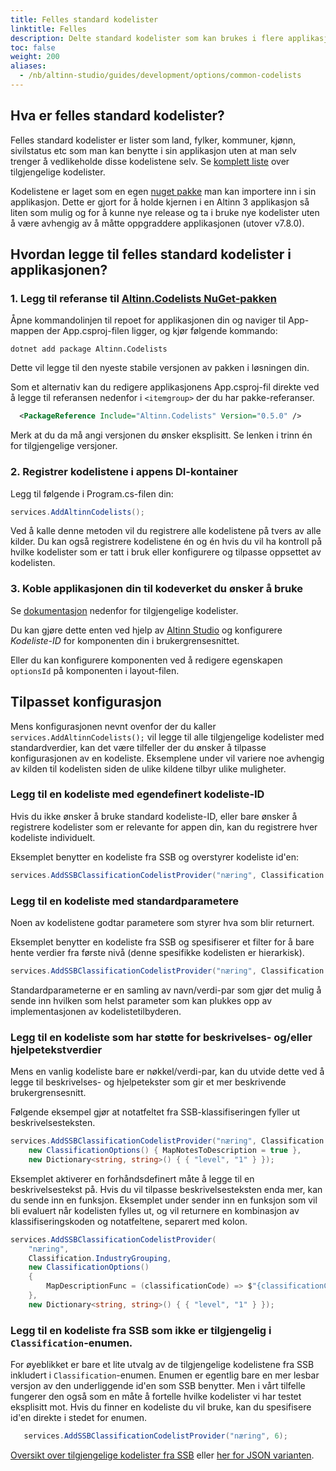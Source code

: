 ```yaml
---
title: Felles standard kodelister
linktitle: Felles
description: Delte standard kodelister som kan brukes i flere applikasjoner
toc: false
weight: 200
aliases:
  - /nb/altinn-studio/guides/development/options/common-codelists
---
```


## Hva er felles standard kodelister?
 Felles standard kodelister er lister som land, fylker, kommuner, kjønn, sivilstatus etc som man kan benytte i sin applikasjon uten at man selv trenger å vedlikeholde disse kodelistene selv. Se [komplett liste](https://github.com/Altinn/codelists-lib-dotnet#available-codelists) over tilgjengelige kodelister.

 
 Kodelistene er laget som en egen [nuget pakke](https://www.nuget.org/packages/Altinn.Codelists) man kan importere inn i sin applikasjon. Dette er gjort for å holde kjernen i en Altinn 3 applikasjon så liten som mulig og for å kunne nye release og ta i bruke nye kodelister uten å være avhengig av å måtte oppgraddere applikasjonen (utover v7.8.0).

## Hvordan legge til felles standard kodelister i applikasjonen?
### 1. Legg til referanse til [Altinn.Codelists NuGet-pakken](https://www.nuget.org/packages/Altinn.Codelists)  
   Åpne kommandolinjen til repoet for applikasjonen din og naviger til App-mappen der App.csproj-filen ligger, og kjør følgende kommando:

   ```shell
   dotnet add package Altinn.Codelists
   ```
   Dette vil legge til den nyeste stabile versjonen av pakken i løsningen din.

   Som et alternativ kan du redigere applikasjonens App.csproj-fil direkte ved å legge til referansen nedenfor i `<itemgroup>` der du har pakke-referanser. 
   ```xml
     <PackageReference Include="Altinn.Codelists" Version="0.5.0" />     
   ```
   Merk at du da må angi versjonen du ønsker eksplisitt. Se lenken i trinn én for tilgjengelige versjoner.

### 2. Registrer kodelistene i appens DI-kontainer  
   Legg til følgende i Program.cs-filen din:
   ```csharp
   services.AddAltinnCodelists();
   ```
   Ved å kalle denne metoden vil du registrere alle kodelistene på tvers av alle kilder. Du kan også registrere kodelistene én og én hvis du vil ha kontroll på hvilke kodelister som er tatt i bruk eller konfigurere og tilpasse oppsettet av kodelisten.

### 3. Koble applikasjonen din til kodeverket du ønsker å bruke  
   Se [dokumentasjon](https://github.com/Altinn/codelists-lib-dotnet#available-codelists) nedenfor for tilgjengelige kodelister.

   Du kan gjøre dette enten ved hjelp av [Altinn Studio](https://altinn.studio) og konfigurere *Kodeliste-ID* for komponenten din i brukergrensesnittet.

   Eller du kan konfigurere komponenten ved å redigere egenskapen `optionsId` på komponenten i layout-filen.

## Tilpasset konfigurasjon
Mens konfigurasjonen nevnt ovenfor der du kaller `services.AddAltinnCodelists();` vil legge til alle tilgjengelige kodelister med standardverdier, kan det være tilfeller der du ønsker å tilpasse konfigurasjonen av en kodeliste. Eksemplene under vil variere noe avhengig av kilden til kodelisten siden de ulike kildene tilbyr ulike muligheter.

### Legg til en kodeliste med egendefinert kodeliste-ID
Hvis du ikke ønsker å bruke standard kodeliste-ID, eller bare ønsker å registrere kodelister som er relevante for appen din, kan du registrere hver kodeliste individuelt.

Eksemplet benytter en kodeliste fra SSB og overstyrer kodeliste id'en:
```csharp
services.AddSSBClassificationCodelistProvider("næring", Classification.IndustryGrouping);
```

### Legg til en kodeliste med standardparametere
Noen av kodelistene godtar parametere som styrer hva som blir returnert.

Eksemplet benytter en kodeliste fra SSB og spesifiserer et filter for å bare hente verdier fra første nivå (denne spesifikke kodelisten er hierarkisk).

```csharp
services.AddSSBClassificationCodelistProvider("næring", Classification.IndustryGrouping, new Dictionary<string, string>() { { "level", "1" } });
```
Standardparameterne er en samling av navn/verdi-par som gjør det mulig å sende inn hvilken som helst parameter som kan plukkes opp av implementasjonen av kodelistetilbyderen.

### Legg til en kodeliste som har støtte for beskrivelses- og/eller hjelpetekstverdier
Mens en vanlig kodeliste bare er nøkkel/verdi-par, kan du utvide dette ved å legge til beskrivelses- og hjelpetekster som gir et mer beskrivende brukergrensesnitt.

Følgende eksempel gjør at notatfeltet fra SSB-klassifiseringen fyller ut beskrivelsesteksten.

```csharp
services.AddSSBClassificationCodelistProvider("næring", Classification.IndustryGrouping,
    new ClassificationOptions() { MapNotesToDescription = true },
    new Dictionary<string, string>() { { "level", "1" } });
```
Eksemplet aktiverer en forhåndsdefinert måte å legge til en beskrivelsestekst på. Hvis du vil tilpasse beskrivelsesteksten enda mer, kan du sende inn en funksjon. Eksemplet under sender inn en funksjon som vil bli evaluert når kodelisten fylles ut, og vil returnere en kombinasjon av klassifiseringskoden og notatfeltene, separert med kolon.

```csharp
services.AddSSBClassificationCodelistProvider(
    "næring",
    Classification.IndustryGrouping,
    new ClassificationOptions() 
    { 
        MapDescriptionFunc = (classificationCode) => $"{classificationCode.Code}: {classificationCode.Notes}" 
    },
    new Dictionary<string, string>() { { "level", "1" } });
```

### Legg til en kodeliste fra SSB som ikke er tilgjengelig i `Classification`-enumen.
For øyeblikket er bare et lite utvalg av de tilgjengelige kodelistene fra SSB inkludert i `Classification`-enumen. Enumen er egentlig bare en mer lesbar versjon av den underliggende id'en som SSB benytter. Men i vårt tilfelle fungerer den også som en måte å fortelle hvilke kodelister vi har testet eksplisitt mot. Hvis du finner en kodeliste du vil bruke, kan du spesifisere id'en direkte i stedet for enumen.

```csharp
   services.AddSSBClassificationCodelistProvider("næring", 6);
```

[Oversikt over tilgjengelige kodelister fra SSB](https://www.ssb.no/klass/) eller [her for JSON varianten](https://data.ssb.no/api/klass/v1/classifications).